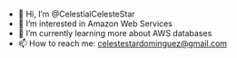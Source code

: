 - 👋 Hi, I’m @CelestialCelesteStar
- 👀 I’m interested in Amazon Web Services
- 🌱 I’m currently learning more about AWS databases
- 📫 How to reach me: celestestardominguez@gmail.com

<!---
CelestialCelesteStar/CelestialCelesteStar is a ✨ special ✨ repository because its `README.md` (this file) appears on your GitHub profile.
You can click the Preview link to take a look at your changes.
--->
